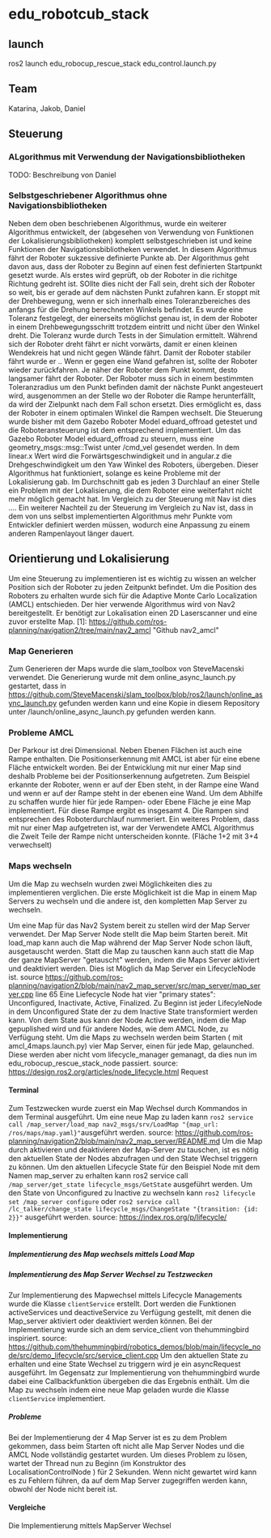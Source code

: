 # edu_robotcub_stack

## launch
ros2 launch edu_robocup_rescue_stack edu_control.launch.py 

## Team

Katarina, Jakob, Daniel


## Steuerung

### ALgorithmus mit Verwendung der Navigationsbibliotheken

TODO: Beschreibung von Daniel

### Selbstgeschriebener Algorithmus ohne Navigationsbibliotheken

Neben dem oben beschriebenen Algorithmus, wurde ein weiterer Algorithmus entwickelt, der (abgesehen von Verwendung von Funktionen der Lokalisierungsbibliotheken) komplett selbstgeschrieben ist und keine Funktionen der Navigationsbibliotheken verwendet. In diesem Algorithmus fährt der Roboter sukzessive definierte Punkte ab. Der Algorithmus geht davon aus, dass der Roboter zu Beginn auf einen fest definierten Startpunkt gesetzt wurde. Als erstes wird geprüft, ob der Roboter in die richitge Richtung gedreht ist. SOllte dies nicht der Fall sein, dreht sich der Roboter so weit, bis er gerade auf dem nächsten Punkt zufahren kann. Er stoppt mit der Drehbewegung, wenn er sich innerhalb eines Toleranzbereiches des anfangs für die Drehung berechneten Winkels befindet. Es wurde eine Toleranz festgelegt, der einerseits möglichst genau ist, in dem der Roboter in einem Drehbewegungsschritt trotzdem eintritt und nicht über den Winkel dreht. Die Toleranz wurde durch Tests in der Simulation ermittelt. Während sich der Roboter dreht fährt er nicht vorwärts, damit er einen kleinen Wendekreis hat und nicht gegen Wände fährt. Damit der Roboter stabiler fährt wurde er .. Wenn er gegen eine Wand gefahren ist, sollte der Roboter wieder zurückfahren. Je näher der Roboter dem Punkt kommt, desto langsamer fährt der Roboter. Der Roboter muss sich in einem bestimmten Toleranzradius um den Punkt befinden damit der nächste Punkt angesteuert wird, ausgenommen an der Stelle wo der Roboter die Rampe herunterfällt, da wird der Zielpunkt nach dem Fall schon ersetzt. Dies ermöglicht es, dass der Roboter in einem optimalen Winkel die Rampen wechselt. 
Die Steuerung wurde bisher mit dem Gazebo Roboter Model eduard_offroad getestet und die Roboteransteuerung ist dem entsprechend implementiert. Um das Gazebo Roboter Model eduard_offroad zu steuern, muss eine geometry_msgs::msg::Twist unter /cmd_vel gesendet werden. In dem linear.x Wert wird die Forwärtsgeschwindigkeit und in angular.z die Drehgeschwindigkeit um den Yaw Winkel des Roboters, übergeben. Dieser Algorithmus hat funktioniert, solange es keine Probleme mit der Lokalisierung gab. Im Durchschnitt gab es jeden 3 Durchlauf an einer Stelle ein Problem mit der Lokalisierung, die dem Roboter eine weiterfahrt nicht mehr möglich gemacht hat. Im Vergleich zu der Steuerung mit Nav ist dies .... Ein weiterer Nachteil zu der Steuerung im Vergleich zu  Nav ist, dass in dem von uns selbst implementierten Algorithmus mehr Punkte vom Entwickler definiert werden müssen, wodurch eine Anpassung zu einem anderen Rampenlayout länger dauert.


## Orientierung und Lokalisierung

Um eine Steuerung zu implementieren ist es wichtig zu wissen an welcher Position sich der Roboter zu jeden Zeitpunkt befindet. Um die Position des Roboters zu erhalten wurde sich für die Adaptive Monte Carlo Localization (AMCL) entschieden. Der hier verwende Algorithmus wird von Nav2 bereitgestellt. Er benötigt zur Lokalisation einen 2D Laserscanner und eine zuvor erstellte Map. [1]: https://github.com/ros-planning/navigation2/tree/main/nav2_amcl "Github nav2_amcl"

### Map Generieren 

Zum Generieren der Maps wurde die slam_toolbox von SteveMacenski verwendet. Die Generierung wurde mit dem online_async_launch.py gestartet, dass in https://github.com/SteveMacenski/slam_toolbox/blob/ros2/launch/online_async_launch.py gefunden werden kann und eine Kopie in diesem Repository unter /launch/online_async_launch.py gefunden werden kann.

### Probleme AMCL

Der Parkour ist drei Dimensional. Neben Ebenen Flächen ist auch eine Rampe enthalten. Die Positionserkennung mit AMCL ist aber für eine ebene Fläche entwickelt worden. Bei der Entwicklung mit nur einer Map sind deshalb Probleme bei der Positionserkennung aufgetreten. Zum Beispiel erkannte der Roboter, wenn er auf der Eben steht, in der Rampe eine Wand und wenn er auf der Rampe steht in der ebenen eine Wand. Um dem Abhilfe zu schaffen wurde hier für jede Rampen- oder Ebene Fläche je eine Map implementiert. Für diese Rampe ergibt es insgesamt 4. Die Rampen sind entsprechen des Roboterdurchlauf nummeriert.
Ein weiteres Problem, dass mit nur einer Map aufgetreten ist, war der Verwendete AMCL Algorithmus die Zweit Teile der Rampe nicht unterscheiden konnte. (Fläche 1+2 mit 3+4 verwechselt)

### Maps wechseln

Um die Map zu wechseln wurden zwei Möglichkeiten dies zu implementieren verglichen. Die erste Möglichkeit ist die Map in einem Map Servers zu wechseln und die andere ist, den kompletten Map Server zu wechseln.

Um eine Map für das Nav2 System bereit zu stellen wird der Map Server verwendet. Der Map Server Node stellt die Map beim Starten bereit. Mit load_map kann auch die Map während der Map Server Node schon läuft, ausgetauscht werden. Statt die Map zu tauschen kann auch statt die Map der ganze MapServer "getauscht" werden, indem die Maps Server aktiviert und deaktiviert werden. Dies ist Möglich da Map Server ein LifecycleNode ist. source https://github.com/ros-planning/navigation2/blob/main/nav2_map_server/src/map_server/map_server.cpp line 65  Eine Liefecycle Node hat vier "primary states": Unconfigured, Inactivate, Active, Finalized. Zu Beginn ist jeder LifecyleNode in dem Unconfigured State der zu dem Inactive State transformiert werden kann. Von dem State aus kann der Node Active werden, indem die Map gepuplished wird und für andere Nodes, wie dem AMCL Node, zu Verfügung steht.
Um die Maps zu wechseln werden beim Starten ( mit amcl_4maps.launch.py) vier Map Server, einen für jede Map, gelaunched. Diese werden aber nicht vom  lifecycle_manager gemanagt, da dies nun im edu_robocup_rescue_stack_node passiert. source: https://design.ros2.org/articles/node_lifecycle.html 
Request

#### Terminal
Zum Testzwecken wurde zuerst ein Map Wechsel durch Kommandos in dem Terminal ausgeführt. Um eine neue Map zu laden kann `ros2 service call /map_server/load_map nav2_msgs/srv/LoadMap "{map_url: /ros/maps/map.yaml}"`ausgeführt werden. source: https://github.com/ros-planning/navigation2/blob/main/nav2_map_server/README.md Um die Map durch aktivieren und deaktivieren der Map-Server zu tauschen, ist es nötig den aktuellen State der Nodes abzufragen und den State Wechsel triggern zu können. Um den aktuellen Lifecycle State für den Beispiel Node mit dem Namen map_server zu erhalten kann ros2 service call `/map_server/get_state lifecycle_msgs/GetState` ausgeführt werden. Um den State von Unconfigured zu Inactive zu wechseln kann `ros2 lifecycle set /map_server configure` oder `ros2 service call /lc_talker/change_state lifecycle_msgs/ChangeState "{transition: {id: 2}}"` ausgeführt werden. source: https://index.ros.org/p/lifecycle/

#### Implementierung

##### Implementierung des Map wechsels mittels Load Map


##### Implementierung des Map Server Wechsel zu Testzwecken
Zur Implementierung des Mapwechsel mittels Lifecycle Managements wurde die Klasse `clientService` erstellt. Dort werden die Funktionen activeServices und deactiveService zu Verfügung gestellt, mit denen die Map_server aktiviert oder deaktiviert werden können. Bei der Implementierung  wurde sich an dem service_client von thehummingbird inspiriert. source: https://github.com/thehummingbird/robotics_demos/blob/main/lifecycle_node/src/demo_lifecycle/src/service_client.cpp Um den aktuellen State zu erhalten und eine State Wechsel zu triggern wird je ein asyncRequest ausgeführt. Im Gegensatz zur Implementierung von thehummingbird wurde dabei eine Callbackfunktion übergeben die das Ergebnis enthält. Um die Map zu wechseln indem eine neue Map geladen wurde die Klasse `clientService` implementiert.

##### Probleme 
Bei der Implementierung der 4 Map Server ist es zu dem Problem gekommen, dass beim Starten oft nicht alle Map Server Nodes und die AMCL Node vollständig gestartet wurden. Um dieses Problem zu lösen, wartet der Thread nun zu Beginn (im Konstruktor des LocalisationControlNode ) für 2 Sekunden. Wenn nicht gewartet wird kann es zu Fehlern führen, da auf dem Map Server zugegriffen werden kann, obwohl der Node nicht bereit ist.

#### Vergleiche 
Die Implementierung mittels MapServer Wechsel

